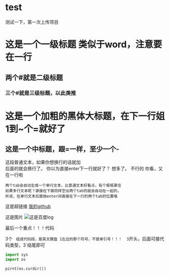 # test
测试一下，第一次上传项目

# 这是一个一级标题 类似于word，注意要在一行
## 两个#就是二级标题
### 三个#就是三级标题，以此类推

这是一个加粗的黑体大标题，在下一行姐1到~个=就好了
=

这是一个中标题，跟=一样，至少一个-
-

这段普通文本，如果你想换行的话就加<br>后面的就会换行了。
你以为直接enter下一行就好了？
想多了。
不行的
你看，又在一行啦

    两个tab会自动生成一个单行文本，比普通文本好看点，有个框框罩住
    如果多行文本呢？直接在下面同样空出两个tab的就会自动在一起的，
    听说，在单行文本后面按enter间直接在下一行的两个tab的位置咯

这是超链接
[我的github](https://github.com/waliguder)  

这是图片
![这是百度log](https://www.baidu.com/img/superlogo_c4d7df0a003d3db9b65e9ef0fe6da1ec.png?where=super)  

最后一个重点！！！代码

3个 ` 组成代码段，是英文键盘 1左边的那个符号，不是单引号！！！  3`开头，后面可接代码类型，3`结尾即可
```python
import sys
import os

pirnt(os.curdir())
```


